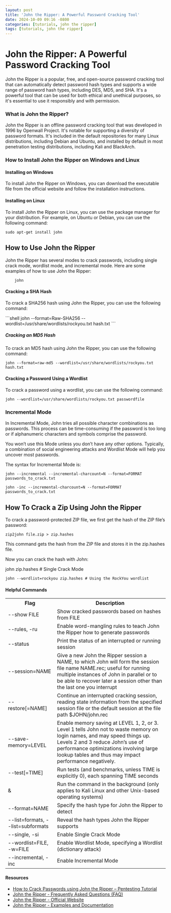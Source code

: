 ```yaml
---
layout: post
title: 'John the Ripper: A Powerful Password Cracking Tool'
date: 2024-10-09 09:16 -0800
categories: [tutorials, john the ripper] 
tags: [tutorials, john the ripper]
---
```


**John the Ripper: A Powerful Password Cracking Tool**
=====================================

John the Ripper is a popular, free, and open-source password cracking tool that can automatically detect password hash types and supports a wide range of password hash types, including DES, MD5, and SHA. It's a powerful tool that can be used for both ethical and unethical purposes, so it's essential to use it responsibly and with permission.

### What is John the Ripper?

John the Ripper is an offline password cracking tool that was developed in 1996 by Openwall Project. It's notable for supporting a diversity of password formats. It's included in the default repositories for many Linux distributions, including Debian and Ubuntu, and installed by default in most penetration testing distributions, including Kali and BlackArch.

### How to Install John the Ripper on Windows and Linux

#### Installing on Windows

To install John the Ripper on Windows, you can download the executable file from the official website and follow the installation instructions.

#### Installing on Linux

To install John the Ripper on Linux, you can use the package manager for your distribution. For example, on Ubuntu or Debian, you can use the following command:
```shell
sudo apt-get install john
```

## How to Use John the Ripper
John the Ripper has several modes to crack passwords, including single crack mode, wordlist mode, and incremental mode. Here are some examples of how to use John the Ripper:
```shell
    john
```

#### Cracking a SHA Hash
<p>To crack a SHA256 hash using John the Ripper, you can use the following command:</p>
```shell
john --format=Raw-SHA256 --wordlist=/usr/share/wordlists/rockyou.txt hash.txt
```

##### Cracking an MD5 Hash
To crack an MD5 hash using John the Ripper, you can use the following command:
```shell
john --format=raw-md5 --wordlist=/usr/share/wordlists/rockyou.txt hash.txt
```

#### Cracking a Password Using a Wordlist
To crack a password using a wordlist, you can use the following command:
```shell
john --wordlist=/usr/share/wordlists/rockyou.txt passwordfile
```

### Incremental Mode
In Incremental Mode, John tries all possible character combinations as passwords. This process can be time-consuming if the password is too long or if alphanumeric characters and symbols comprise the password.

You won’t use this Mode unless you don’t have any other options. Typically, a combination of social engineering attacks and Wordlist Mode will help you uncover most passwords.

The syntax for Incremental Mode is:
```shell
john --incremental --incremental-charcount=N --format=FORMAT passwords_to_crack.txt

john -inc --incremental-charcount=N --format=FORMAT passwords_to_crack.txt
```

## How To Crack a Zip Using John the Ripper 
To crack a password-protected ZIP file, we first get the hash of the ZIP file’s password:
```shell
zip2john file.zip > zip.hashes
```

This command gets the hash from the ZIP file and stores it in the zip.hashes file.

Now you can crack the hash with John:

john zip.hashes # Single Crack Mode

```shell
john --wordlist=rockyou zip.hashes # Using the RockYou wordlist
``` 

#### Helpful Commands
<table> <tr> <th>Flag</th> <th>Description</th> </tr> <tr> <td>--show FILE</td> <td>Show cracked passwords based on hashes from FILE</td> </tr> <tr> <td>--rules, -ru</td> <td>Enable word-mangling rules to teach John the Ripper how to generate passwords</td> </tr> <tr> <td>--status</td> <td>Print the status of an interrupted or running session</td> </tr> <tr> <td>--session=NAME</td> <td>Give a new John the Ripper session a NAME, to which John will form the session file name NAME.rec; useful for running multiple instances of John in parallel or to be able to recover later a session other than the last one you interrupt</td> </tr> <tr> <td>--restore[=NAME]</td> <td>Continue an interrupted cracking session, reading state information from the specified session file or the default session at the file path $JOHN/john.rec</td> </tr> <tr> <td>--save-memory=LEVEL</td> <td>Enable memory saving at LEVEL 1, 2, or 3. Level 1 tells John not to waste memory on login names, and may speed things up. Levels 2 and 3 reduce John’s use of performance optimizations involving large lookup tables and thus may impact performance negatively.</td> </tr> <tr> <td>--test[=TIME]</td> <td>Run tests (and benchmarks, unless TIME is explicitly 0), each spanning TIME seconds</td> </tr> <tr> <td>&</td> <td>Run the command in the background (only applies to Kali Linux and other Unix-based operating systems)</td> </tr> <tr> <td>--format=NAME</td> <td>Specify the hash type for John the Ripper to detect</td> </tr> <tr> <td>--list=formats, --list=subformats</td> <td>Reveal the hash types John the Ripper supports</td> </tr> <tr> <td>--single, -si</td> <td>Enable Single Crack Mode</td> </tr> <tr> <td>--wordlist=FILE, -w=FILE</td> <td>Enable Wordlist Mode, specifying a Wordlist (dictionary attack)</td> </tr> <tr> <td>--incremental, -inc</td> <td>Enable Incremental Mode</td> </tr> </table>

#### Resources

<ul>
  <li><a href="https://www.freecodecamp.org/news/crack-passwords-using-john -the-ripper-pentesting-tutorial/">How to Crack Passwords using John the Ripper – Pentesting Tutorial</a></li> 
  <li><a href="https://www.openwall.com/john/doc/FAQ.shtml">John the Ripper - Frequently Asked Questions (FAQ)</a></li>
  <li><a href="https://www.openwall.com/john/">John the Ripper - Official Website</a></li>
  <li><a href="https://www.openwall.com/john/doc/EXAMPLES.shtml">John the Ripper - Examples and Documentation</a></li> 
  </ul>

  